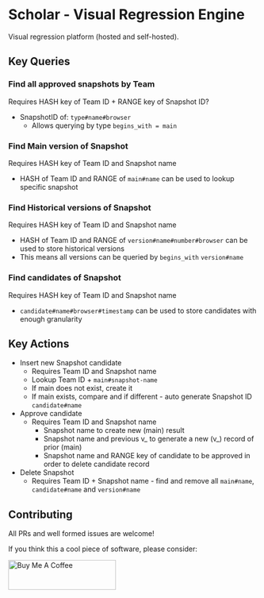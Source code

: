# Scholar - Visual Regression Engine

Visual regression platform (hosted and self-hosted).

## Key Queries

### Find all approved snapshots by Team

Requires HASH key of Team ID + RANGE key of Snapshot ID?

*	SnapshotID of: `type#name#browser`
	* Allows querying by type `begins_with = main`

### Find Main version of Snapshot

Requires HASH key of Team ID and Snapshot name

*	HASH of Team ID and RANGE of `main#name` can be used to lookup specific snapshot

### Find Historical versions of Snapshot

Requires HASH key of Team ID and Snapshot name

*	HASH of Team ID and RANGE of `version#name#number#browser` can be used to store historical versions
*	This means all versions can be queried by `begins_with` `version#name`

### Find candidates of Snapshot

Requires HASH key of Team ID and Snapshot name

*	`candidate#name#browser#timestamp` can be used to store candidates with enough granularity

## Key Actions

* Insert new Snapshot candidate
	* Requires Team ID and Snapshot name
	*	Lookup Team ID + `main#snapshot-name`
	*	If main does not exist, create it
	*	If main exists, compare and if different - auto generate Snapshot ID `candidate#name`
* Approve candidate
	* Requires Team ID and Snapshot name
		* Snapshot name to create new (main) result
		* Snapshot name and previous v_ to generate a new (v_) record of prior (main)
		* Snapshot name and RANGE key of candidate to be approved in order to delete candidate record
* Delete Snapshot
	* Requires Team ID + Snapshot name - find and remove all `main#name`, `candidate#name` and `version#name`


## Contributing

All PRs and well formed issues are welcome!

If you think this a cool piece of software, please consider:

<a href="https://www.buymeacoffee.com/alexnaish" target="_blank"><img src="https://cdn.buymeacoffee.com/buttons/v2/arial-blue.png" alt="Buy Me A Coffee" style="height: 60px !important;width: 217px !important;" ></a>
